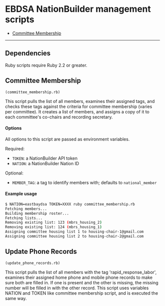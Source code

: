 # EBDSA NationBuilder management scripts

- [Committee Membership](#committee-membership)

---

## Dependencies

Ruby scripts require Ruby 2.2 or greater.

## Committee Membership

`(committee_membership.rb)`

This script pulls the list of all members, examines their
assigned tags, and checks these tags against the criteria
for committee membership (varies per committee). It creates
a list of members, and assigns a copy of it to each committee's
co-chairs and recording secretary.

#### Options

All options to this script are passed as environment variables.

Required:

- `TOKEN`: a NationBuilder API token
- `NATION`: a NationBuilder Nation ID

Optional:

- `MEMBER_TAG`: a tag to identify members with; defaults
  to `national_member`

#### Example usage

```sh
$ NATION=eastbaydsa TOKEN=XXXX ruby committee_membership.rb
Fetching members...
Building membership roster...
Fetching lists...
Removing existing list: 123 (mbrs_housing_2)
Removing existing list: 124 (mbrs_housing_1)
Assigning committee housing list 1 to housing-chair-1@gmail.com
Assigning committee housing list 2 to housing-chair-2@gmail.com
```

## Update Phone Records

`(update_phone_records.rb)`

This script pulls the list of all members with the tag 'rapid_response_labor', examines their
assigned home phone and mobile phone records to make sure both are filled in. If one is present 
and the other is missing, the missing number will be filled in with the other record. This 
script uses variables NATION and TOKEN like committee membership script, and is executed the 
same way.
